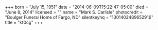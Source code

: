 +++
born = "July 15, 1951"
date = "2014-06-09T15:22:47-05:00"
died = "June 8, 2014"
licensed = ""
name = "Mark S. Carlisle"
photocredit = "Boulger Funeral Home of Fargo, ND"
silentkeyhq = "1301402489652916"
title = "kf0cg"
+++
